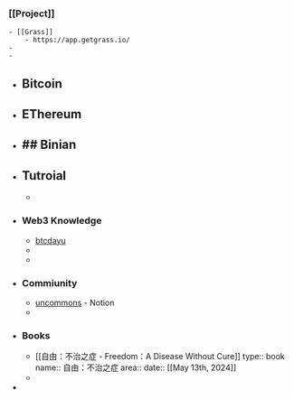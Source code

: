### [[Project]]
	- [[Grass]]
		- https://app.getgrass.io/
	-
	-
- ## Bitcoin
- ## EThereum
- ## ## Binian
- ## Tutroial
	-
- ### Web3 Knowledge
	- [btcdayu](https://btcdayu.gitbook.io/dayu)
	-
	-
- ### Commiunity
	- [uncommons](https://uncommons.notion.site/Uncommons-04ea0224d3cd4fe9b5181b6dd22d02b4) - Notion
	-
- ### Books
	- [[自由：不治之症 - Freedom：A Disease Without Cure]]
	  type:: book
	  name:: 自由：不治之症
	  area:: 
	  date:: [[May 13th, 2024]]
	-
-